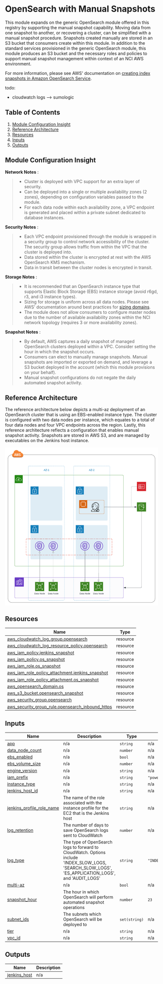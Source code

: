 # OpenSearch with Manual Snapshots

This module expands on the generic OpenSearch module offered in this registry by supporting the manual snapshot capability. Moving data from one snapshot to another, or recovering a cluster, can be simplified with a manual snapshot procedure. Snapshots created manually are stored in an S3 bucket that consumers create within this module. In addition to the standard services provisioned in the generic OpenSearch module, this module produces an S3 bucket and the necessary roles and policies to support manual snapshot management within context of an NCI AWS environment.

For more information, please see AWS' documentation on [creating index snapshots in Amazon OpenSearch Service](https://docs.aws.amazon.com/opensearch-service/latest/developerguide/managedomains-snapshots.html).

todo:
- cloudwatch logs --> sumologic

## Table of Contents

1. [Module Configuration Insight](https://github.com/CBIIT/CTOS-DevOps-Innersource/tree/opensearch-manual-snapshot/terraform/modules/opensearch-manual-snapshot#module-configuration-insight)
2. [Reference Architecture](https://github.com/CBIIT/CTOS-DevOps-Innersource/tree/main/terraform/modules/opensearch-manual-snapshot#reference-architecture)
3. [Resources](https://github.com/CBIIT/CTOS-DevOps-Innersource/tree/main/terraform/modules/opensearch-manual-snapshot#resources)
4. [Inputs](https://github.com/CBIIT/CTOS-DevOps-Innersource/tree/main/terraform/modules/opensearch-manual-snapshot#inputs)
5. [Outputs](https://github.com/CBIIT/CTOS-DevOps-Innersource/tree/main/terraform/modules/opensearch-manual-snapshot#outputs)

## Module Configuration Insight

**Network Notes** : 
> - Cluster is deployed with VPC support for an extra layer of security.
> - Can be deployed into a single or multiple availability zones (2 zones), depending on configuration variables passed to the module.
> - For each data node within each availability zone, a VPC endpoint is generated and placed within a private subnet dedicated to database instances. 

**Security Notes** :
> - Each VPC endpoint provisioned through the module is wrapped in a security group to control network accessibility of the cluster. The security group allows traffic from within the VPC that the cluster is deployed into.
> - Data stored within the cluster is encrypted at rest with the AWS OpenSearch KMS mechanism.
> - Data in transit between the cluster nodes is encrypted in transit.

**Storage Notes** :
> - It is recommended that an OpenSearch instance type that supports Elastic Block Storage (EBS) instance storage (avoid r6gd, r3, and i3 instance types).
> - Sizing for storage is uniform across all data nodes. Please see AWS' documentation around best practices for [sizing domains](https://docs.aws.amazon.com/opensearch-service/latest/developerguide/sizing-domains.html).
> - The module does not allow consumers to configure master nodes due to the number of available availability zones within the NCI network topology (requires 3 or more availability zones).

**Snapshot Notes** :
> - By default, AWS captures a daily snapshot of managed OpenSearch clusters deployed within a VPC. Consider setting the hour in which the snapshot occurs.
> - Consumers can elect to manually manage snapshots. Manual snapshots are imported or exported on demand, and leverage a S3 bucket deployed in the account (which this module provisions on your behalf).
> - Manual snapshot configurations do not negate the daily automated snapshot activity.

## Reference Architecture
The reference architecture below depicts a multi-az deployment of an OpenSearch cluster that is using an EBS-enabled instance type. The cluster is configured with two data nodes per instance, which equates to a total of four data nodes and four VPC endpoints across the region. Lastly, this reference architecture reflects a configuration that enables manual snapshot activity. Snapshots are stored in AWS S3, and are managed by executables on the Jenkins host instance.

![Opensearch Boundary](./assets/diagram.png)

<!-- BEGIN_TF_DOCS -->
## Resources

| Name | Type |
|------|------|
| [aws_cloudwatch_log_group.opensearch](https://registry.terraform.io/providers/hashicorp/aws/latest/docs/resources/cloudwatch_log_group) | resource |
| [aws_cloudwatch_log_resource_policy.opensearch](https://registry.terraform.io/providers/hashicorp/aws/latest/docs/resources/cloudwatch_log_resource_policy) | resource |
| [aws_iam_policy.jenkins_snapshot](https://registry.terraform.io/providers/hashicorp/aws/latest/docs/resources/iam_policy) | resource |
| [aws_iam_policy.os_snapshot](https://registry.terraform.io/providers/hashicorp/aws/latest/docs/resources/iam_policy) | resource |
| [aws_iam_role.os_snapshot](https://registry.terraform.io/providers/hashicorp/aws/latest/docs/resources/iam_role) | resource |
| [aws_iam_role_policy_attachment.jenkins_snapshot](https://registry.terraform.io/providers/hashicorp/aws/latest/docs/resources/iam_role_policy_attachment) | resource |
| [aws_iam_role_policy_attachment.os_snapshot](https://registry.terraform.io/providers/hashicorp/aws/latest/docs/resources/iam_role_policy_attachment) | resource |
| [aws_opensearch_domain.os](https://registry.terraform.io/providers/hashicorp/aws/latest/docs/resources/opensearch_domain) | resource |
| [aws_s3_bucket.opensearch_snapshot](https://registry.terraform.io/providers/hashicorp/aws/latest/docs/resources/s3_bucket) | resource |
| [aws_security_group.opensearch](https://registry.terraform.io/providers/hashicorp/aws/latest/docs/resources/security_group) | resource |
| [aws_security_group_rule.opensearch_inbound_https](https://registry.terraform.io/providers/hashicorp/aws/latest/docs/resources/security_group_rule) | resource |

## Inputs

| Name | Description | Type | Default | Required |
|------|-------------|------|---------|:--------:|
| <a name="input_app"></a> [app](#input\_app) | n/a | `string` | n/a | yes |
| <a name="input_data_node_count"></a> [data\_node\_count](#input\_data\_node\_count) | n/a | `number` | n/a | yes |
| <a name="input_ebs_enabled"></a> [ebs\_enabled](#input\_ebs\_enabled) | n/a | `bool` | n/a | yes |
| <a name="input_ebs_volume_size"></a> [ebs\_volume\_size](#input\_ebs\_volume\_size) | n/a | `number` | n/a | yes |
| <a name="input_engine_version"></a> [engine\_version](#input\_engine\_version) | n/a | `string` | n/a | yes |
| <a name="input_iam_prefix"></a> [iam\_prefix](#input\_iam\_prefix) | n/a | `string` | `"power-user"` | no |
| <a name="input_instance_type"></a> [instance\_type](#input\_instance\_type) | n/a | `string` | n/a | yes |
| <a name="input_jenkins_host_id"></a> [jenkins\_host\_id](#input\_jenkins\_host\_id) | n/a | `string` | n/a | yes |
| <a name="input_jenkins_profile_role_name"></a> [jenkins\_profile\_role\_name](#input\_jenkins\_profile\_role\_name) | The name of the role associated with the instance profile for the EC2 that is the Jenkins host | `string` | n/a | yes |
| <a name="input_log_retention"></a> [log\_retention](#input\_log\_retention) | The number of days to save OpenSearch logs sent to CloudWatch | `number` | n/a | yes |
| <a name="input_log_type"></a> [log\_type](#input\_log\_type) | The type of OpenSearch logs to forward to CloudWatch. Options include 'INDEX\_SLOW\_LOGS, 'SEARCH\_SLOW\_LOGS', 'ES\_APPLICATION\_LOGS', and 'AUDIT\_LOGS' | `string` | `"INDEX_SLOW_LOGS"` | no |
| <a name="input_multi-az"></a> [multi-az](#input\_multi-az) | n/a | `bool` | n/a | yes |
| <a name="input_snapshot_hour"></a> [snapshot\_hour](#input\_snapshot\_hour) | The hour in which OpenSearch will perform automated snapshot operations | `number` | `23` | no |
| <a name="input_subnet_ids"></a> [subnet\_ids](#input\_subnet\_ids) | The subnets which OpenSearch will be deployed to | `set(string)` | n/a | yes |
| <a name="input_tier"></a> [tier](#input\_tier) | n/a | `string` | n/a | yes |
| <a name="input_vpc_id"></a> [vpc\_id](#input\_vpc\_id) | n/a | `string` | n/a | yes |

## Outputs

| Name | Description |
|------|-------------|
| <a name="output_jenkins_host"></a> [jenkins\_host](#output\_jenkins\_host) | n/a |
<!-- END_TF_DOCS -->
